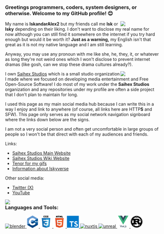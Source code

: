 ### Greetings programmers, coders, system designers, or otherwise. Welcome to my GitHub profile! 😊
<img align="right" width="126" src="https://avatars.githubusercontent.com/u/65650645">

My name is **IskandarAlex2** but my friends call me **Isk** or **Isky** depending on their liking. I don't want to disclose my real name for now although you can still find it somewhere on the internet if you try hard enough but would it be worth it? **Just as a warning,** my English isn't that great as it is not my native language and I am still learning.

Anyway, you may use any pronoun with me like she, he, they, it, or whatever as long they're not weird ones which I won't disclose to prevent internet dramas (like gosh, can we stop these drama cultures already?).

<img align="right" width="126" src="https://img.saihex.com/saihex.svg">

I own [Saihex Studios](https://github.com/Saihex) which is a small studio organization I made where we focused on developing media entertainment and Free Open-Source Software! I do most of my work under the **Saihex Studios** organization and any repositories under my profile are often a side project that I don't plan to maintain for long.

I used this page as my main social media hub because I can write this in a way I enjoy and link to anywhere (of course, all links here are HTTP**S** and SFW). This page only serves as my social network navigation signboard where the links down below are the signs.

I am not a very social person and often get uncomfortable in large groups of people so I won't be that direct with each of my audiences and friends.

Links:
- [Saihex Studios Main Website](https://www.saihex.com)
- [Saihex Studios Wiki Website](https://wiki.saihex.com)
- [Tenor for my gifs](https://tenor.com/users/iskandaralex2)
- [Information about Iskyverse](https://github.com/IskandarAlex2/IskandarAlex2/blob/master/Iskyverse.md)

Other social media:
- [Twitter (X)](https://twitter.com/Alex2Iskandar)
- [YouTube](https://www.youtube.com/IskandarAlex2)

<img align="left" width="512" src="https://img.saihex.com/embed_pic.png?downscale=m">

<h3 align="left">Languages and Tools:</h3>
<p align="left"> 
  <a href="https://www.blender.org/" target="_blank" rel="noreferrer"> 
    <img src="https://download.blender.org/branding/community/blender_community_badge_white.svg" alt="blender" width="40" height="40"/> 
  </a> 
  
  <a href="https://www.w3schools.com/cpp/" target="_blank" rel="noreferrer"> 
    <img src="https://raw.githubusercontent.com/devicons/devicon/master/icons/cplusplus/cplusplus-original.svg" alt="cplusplus" width="40" height="40"/> 
  </a> 
  
  <a href="https://www.w3schools.com/css/" target="_blank" rel="noreferrer"> 
    <img src="https://raw.githubusercontent.com/devicons/devicon/master/icons/css3/css3-original-wordmark.svg" alt="css3" width="40" height="40"/> 
  </a> 
  
  <a href="https://www.w3.org/html/" target="_blank" rel="noreferrer"> 
    <img src="https://raw.githubusercontent.com/devicons/devicon/master/icons/html5/html5-original-wordmark.svg" alt="html5" width="40" height="40"/> 
  </a> 
  
  <a href="https://www.typescriptlang.org/" target="_blank" rel="noreferrer"> 
    <img src="https://github.com/devicons/devicon/blob/master/icons/typescript/typescript-original.svg" alt="javascript" width="40" height="40"/> 
  </a> 
  
  <a href="https://nuxt.com" target="_blank" rel="noreferrer"> 
    <img src="https://nuxt.com/assets/design-kit/icon-green.svg" alt="nuxtjs" width="40" height="40"/> 
  </a> 
  
  <a href="https://unrealengine.com/" target="_blank" rel="noreferrer"> 
    <img src="https://raw.githubusercontent.com/kenangundogan/fontisto/036b7eca71aab1bef8e6a0518f7329f13ed62f6b/icons/svg/brand/unreal-engine.svg" alt="unreal" width="40" height="40"/> 
  </a> 
  
  <a href="https://vuejs.org/" target="_blank" rel="noreferrer">
    <img src="https://raw.githubusercontent.com/devicons/devicon/master/icons/vuejs/vuejs-original-wordmark.svg" alt="vuejs" width="40" height="40"/> 
  </a> 

  <a href="https://www.rust-lang.org/" target="_blank" rel="noreferrer">
    <img src="https://raw.githubusercontent.com/devicons/devicon/6910f0503efdd315c8f9b858234310c06e04d9c0/icons/rust/rust-original.svg" alt="vuejs" width="40" height="40"/> 
  </a> 
</p>
